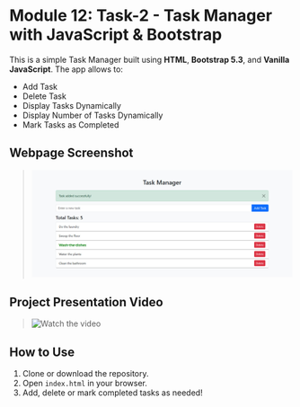 # Module 12: Task-2 - Task Manager with JavaScript & Bootstrap

This is a simple Task Manager built using **HTML**, **Bootstrap 5.3**, and **Vanilla JavaScript**. The app allows to:
- Add Task
- Delete Task
- Display Tasks Dynamically
- Display Number of Tasks Dynamically
- Mark Tasks as Completed

## Webpage Screenshot
> ![Task Output](taskmanager.jpg)

## Project Presentation Video
> ![Watch the video](https://drive.google.com/file/d/1GquKciqkOgjaiEJ2xOWh0iFNvuy69lZq/view?usp=sharing)

## How to Use
1. Clone or download the repository.
2. Open `index.html` in your browser.
3. Add, delete or mark completed tasks as needed!

